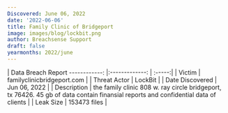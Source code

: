 ```yaml
---
Discovered: June 06, 2022
date: '2022-06-06'
title: Family Clinic of Bridgeport
image: images/blog/lockbit.png
author: Breachsense Support
draft: false
yearmonths: 2022/june
---
```



| Data Breach Report
------------:   |:-------------:    | :-----:|
| Victim    | familyclinicbridgeport.com      | 
| Threat Actor    | LockBit      | 
| Date Discovered    | Jun 06, 2022      | 
| Description    | the family clinic 808 w. ray circle bridgeport, tx 76426. 45 gb of data contain finansial reports and confidential data of clients       | 
| Leak Size    | 153473 files      | 

